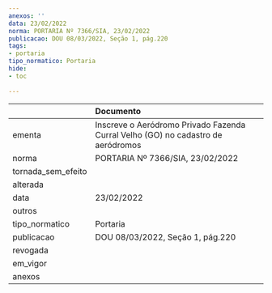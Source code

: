 ```yaml
---
anexos: ''
data: 23/02/2022
norma: PORTARIA Nº 7366/SIA, 23/02/2022
publicacao: DOU 08/03/2022, Seção 1, pág.220
tags:
- portaria
tipo_normatico: Portaria
hide: 
- toc 
 
---
```


|                    | Documento                                                                        |
|:-------------------|:---------------------------------------------------------------------------------|
| ementa             | Inscreve o Aeródromo Privado Fazenda Curral Velho (GO) no cadastro de aeródromos |
| norma              | PORTARIA Nº 7366/SIA, 23/02/2022                                                 |
| tornada_sem_efeito |                                                                                  |
| alterada           |                                                                                  |
| data               | 23/02/2022                                                                       |
| outros             |                                                                                  |
| tipo_normatico     | Portaria                                                                         |
| publicacao         | DOU 08/03/2022, Seção 1, pág.220                                                 |
| revogada           |                                                                                  |
| em_vigor           |                                                                                  |
| anexos             |                                                                                  |